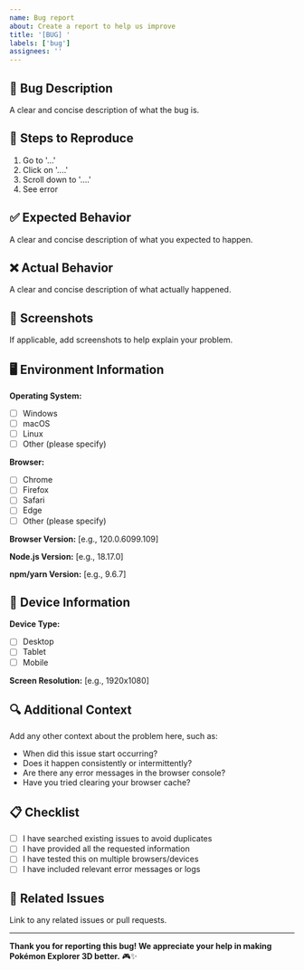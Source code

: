 ```yaml
---
name: Bug report
about: Create a report to help us improve
title: '[BUG] '
labels: ['bug']
assignees: ''
---
```


## 🐛 Bug Description

A clear and concise description of what the bug is.

## 🔄 Steps to Reproduce

1. Go to '...'
2. Click on '....'
3. Scroll down to '....'
4. See error

## ✅ Expected Behavior

A clear and concise description of what you expected to happen.

## ❌ Actual Behavior

A clear and concise description of what actually happened.

## 📸 Screenshots

If applicable, add screenshots to help explain your problem.

## 🖥️ Environment Information

**Operating System:**
- [ ] Windows
- [ ] macOS
- [ ] Linux
- [ ] Other (please specify)

**Browser:**
- [ ] Chrome
- [ ] Firefox
- [ ] Safari
- [ ] Edge
- [ ] Other (please specify)

**Browser Version:** [e.g., 120.0.6099.109]

**Node.js Version:** [e.g., 18.17.0]

**npm/yarn Version:** [e.g., 9.6.7]

## 📱 Device Information

**Device Type:**
- [ ] Desktop
- [ ] Tablet
- [ ] Mobile

**Screen Resolution:** [e.g., 1920x1080]

## 🔍 Additional Context

Add any other context about the problem here, such as:
- When did this issue start occurring?
- Does it happen consistently or intermittently?
- Are there any error messages in the browser console?
- Have you tried clearing your browser cache?

## 📋 Checklist

- [ ] I have searched existing issues to avoid duplicates
- [ ] I have provided all the requested information
- [ ] I have tested this on multiple browsers/devices
- [ ] I have included relevant error messages or logs

## 🔗 Related Issues

Link to any related issues or pull requests.

---

**Thank you for reporting this bug! We appreciate your help in making Pokémon Explorer 3D better.** 🎮✨ 